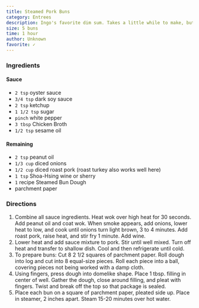 ```yaml
---
title: Steamed Pork Buns
category: Entrees
description: Ingo's favorite dim sum. Takes a little while to make, but is well worth it.
size: 5 buns
time: 1 hour
author: Unknown
favorite: ✓
---
```


### Ingredients

#### Sauce
* `2 tsp` oyster sauce
* `3/4 tsp` dark soy sauce
* `2 tsp` ketchup
* `1 1/2 tsp` sugar
* `pinch` white pepper
* `3 tbsp` Chicken Broth
* `1/2 tsp` sesame oil

#### Remaining
* `2 tsp` peanut oil
* `1/3 cup` diced onions
* `1/2 cup` diced roast pork (roast turkey also works well here)
* `1 tsp` Shoa-Hsing wine or sherry
* `1` recipe Steamed Bun Dough
* parchment paper

### Directions

1. Combine all sauce ingredients. Heat wok over high heat for 30 seconds. Add peanut oil and coat wok. When smoke appears, add onions, lower heat to low, and cook until onions turn light brown, 3 to 4 minutes. Add roast pork, raise heat, and stir fry 1 minute. Add wine.
2. Lower heat and add sauce mixture to pork. Stir until well mixed. Turn off heat and transfer to shallow dish. Cool and then refrigerate until cold.
3. To prepare buns: Cut 8 2 1/2 squares of parchment paper. Roll dough into log and cut into 8 equal-size pieces. Roll each piece into a ball, covering pieces not being worked with a damp cloth.
4. Using fingers, press dough into domelike shape. Place 1 tbsp. filling in center of well. Gather the dough, close around filling, and pleat with fingers. Twist and break off the top so that package is sealed.
5. Place each bun on a square of parchment paper, pleated side up. Place in steamer, 2 inches apart. Steam 15-20 minutes over hot water.